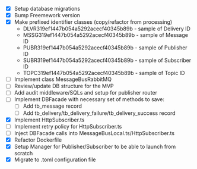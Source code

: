 - [x] Setup database migrations
- [x] Bump Freemework version
- [x] Make prefixed identifier classes (copy/refactor from processing)
	- DLVR319ef1447b054a5292acecf40345b89b - sample of Delivery ID
	- MSSG319ef1447b054a5292acecf40345b89b - sample of Message ID
	- PUBR319ef1447b054a5292acecf40345b89b - sample of Publisher ID
	- SUBR319ef1447b054a5292acecf40345b89b - sample of Subscriber ID
	- TOPC319ef1447b054a5292acecf40345b89b - sample of Topic ID
- [ ] Implement class MessageBusRabbitMQ
- [ ] Review/update DB structure for the MVP
- [ ] Add audit middleware/SQLs and setup for publisher router
- [ ] Implement DBFacade with necessary set of methods to save:
  - [ ] Add tb_message record
  - [ ] Add tb_delivery/tb_delivery_failure/tb_delivery_success record
- [x] Implement HttpSubscriber.ts
- [ ] Implement retry policy for HttpSubscriber.ts
- [ ] Inject DBFacade calls into MessageBusLocal.ts/HttpSubscriber.ts
- [x] Refactor Dockerfile
- [x] Setup Manager for Publisher/Subscriber to be able to launch from scratch
- [x] Migrate to .toml configuration file
